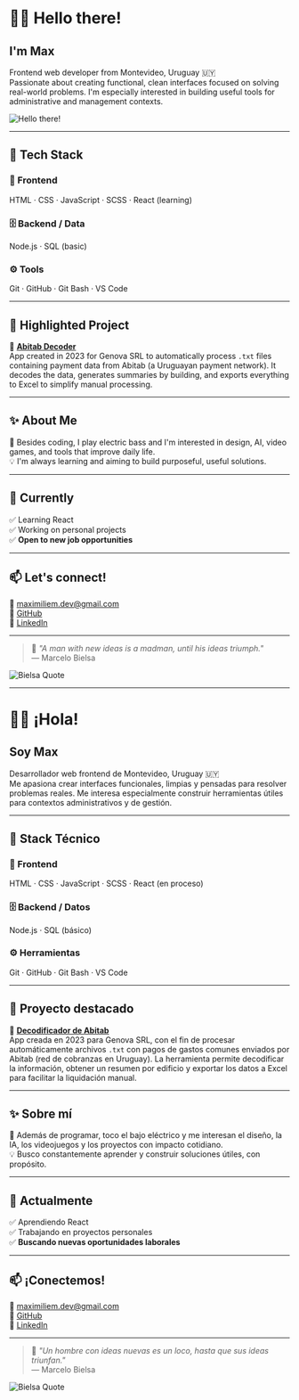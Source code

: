 # 👋🏻 Hello there!

## I'm Max

Frontend web developer from Montevideo, Uruguay 🇺🇾  
Passionate about creating functional, clean interfaces focused on solving real-world problems. I'm especially interested in building useful tools for administrative and management contexts.

![Hello there!](https://media.tenor.com/Bks2Si272y4AAAAM/obi-wan-kenobi-hello-there.gif)

---

## 🧰 Tech Stack

### 🎨 Frontend  
HTML · CSS · JavaScript · SCSS · React (learning)

### 🗄️ Backend / Data  
Node.js · SQL (basic)

### ⚙️ Tools  
Git · GitHub · Git Bash · VS Code

---

## 🧩 Highlighted Project

🔎 **[Abitab Decoder](https://github.com/Maximiliem/decodificador-abitab)**  
App created in 2023 for Genova SRL to automatically process `.txt` files containing payment data from Abitab (a Uruguayan payment network). It decodes the data, generates summaries by building, and exports everything to Excel to simplify manual processing.

---

## ✨ About Me

🎸 Besides coding, I play electric bass and I'm interested in design, AI, video games, and tools that improve daily life.  
💡 I'm always learning and aiming to build purposeful, useful solutions.

---

## 📍 Currently

✅ Learning React  
✅ Working on personal projects  
✅ **Open to new job opportunities**

---

## 📫 Let's connect!

📧 maximiliem.dev@gmail.com  
🐙 [GitHub](https://github.com/Maximiliem)  
💼 [LinkedIn](https://www.linkedin.com/in/maximiliano-bertta-borges/)

---

> 💬 *"A man with new ideas is a madman, until his ideas triumph."*  
> — Marcelo Bielsa

![Bielsa Quote](https://storage.googleapis.com/tenfield-storage/2025/06/f6a0765e-bielsa.jpg)

---

# 👋🏻 ¡Hola!

## Soy Max

Desarrollador web frontend de Montevideo, Uruguay 🇺🇾  
Me apasiona crear interfaces funcionales, limpias y pensadas para resolver problemas reales. Me interesa especialmente construir herramientas útiles para contextos administrativos y de gestión.

---

## 🧰 Stack Técnico

### 🎨 Frontend  
HTML · CSS · JavaScript · SCSS · React (en proceso)

### 🗄️ Backend / Datos  
Node.js · SQL (básico)

### ⚙️ Herramientas  
Git · GitHub · Git Bash · VS Code

---

## 🧩 Proyecto destacado

🔎 **[Decodificador de Abitab](https://github.com/Maximiliem/decodificador-abitab)**  
App creada en 2023 para Genova SRL, con el fin de procesar automáticamente archivos `.txt` con pagos de gastos comunes enviados por Abitab (red de cobranzas en Uruguay). La herramienta permite decodificar la información, obtener un resumen por edificio y exportar los datos a Excel para facilitar la liquidación manual.  

---

## ✨ Sobre mí

🎸 Además de programar, toco el bajo eléctrico y me interesan el diseño, la IA, los videojuegos y los proyectos con impacto cotidiano.  
💡 Busco constantemente aprender y construir soluciones útiles, con propósito.

---

## 📍 Actualmente

✅ Aprendiendo React  
✅ Trabajando en proyectos personales  
✅ **Buscando nuevas oportunidades laborales**

---

## 📫 ¡Conectemos!

📧 maximiliem.dev@gmail.com  
🐙 [GitHub](https://github.com/Maximiliem)  
💼 [LinkedIn](https://www.linkedin.com/in/maximiliano-bertta-borges/)

---

> 💬 *"Un hombre con ideas nuevas es un loco, hasta que sus ideas triunfan."*  
> — Marcelo Bielsa

![Bielsa Quote](https://storage.googleapis.com/tenfield-storage/2025/06/f6a0765e-bielsa.jpg)
